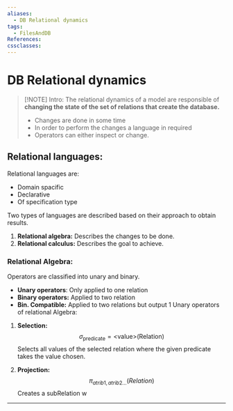 ```yaml
---
aliases:
  - DB Relational dynamics
tags:
  - FilesAndDB
References: 
cssclasses:
---
```

# DB Relational dynamics

> [!NOTE] Intro: 
>  The relational dynamics of a model are responsible of **changing the state of the set of relations that create the database.**
>  + Changes are done in some time
>  + In order to perform the changes a language in required
>  + Operators can either inspect or change.

## Relational languages: 
Relational languages are: 
+ Domain spacific
+ Declarative
+ Of specification type

Two types of languages are described based on their approach to obtain results. 
1. **Relational algebra:** Describes the changes to be done.
2. **Relational calculus:** Describes the goal to achieve.
### Relational Algebra:

Operators are classified into unary and binary. 
+ **Unary operators**: Only applied to one relation 
+ **Binary operators:** Applied to two relation 
+ **Bin. Compatible:** Applied to two relations but output 1
Unary operators of relational Algebra: 
1. **Selection:**
$$
\sigma_{\text{predicate}} = \text{<value>} \text{(Relation)}
$$
Selects all values of the selected relation where the given predicate takes the value chosen. 

 1. **Projection:** 
$$
\pi_{atrib1,atrib2...} (Relation)
$$
Creates a subRelation w
***